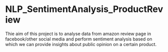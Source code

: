 # NLP_SentimentAnalysis_ProductReview
Thie aim of this project is to analyse data from amazon review page in facebook/other social media and perform sentiment analysis based on which we can provide insights about public opinion on a certain product. 
